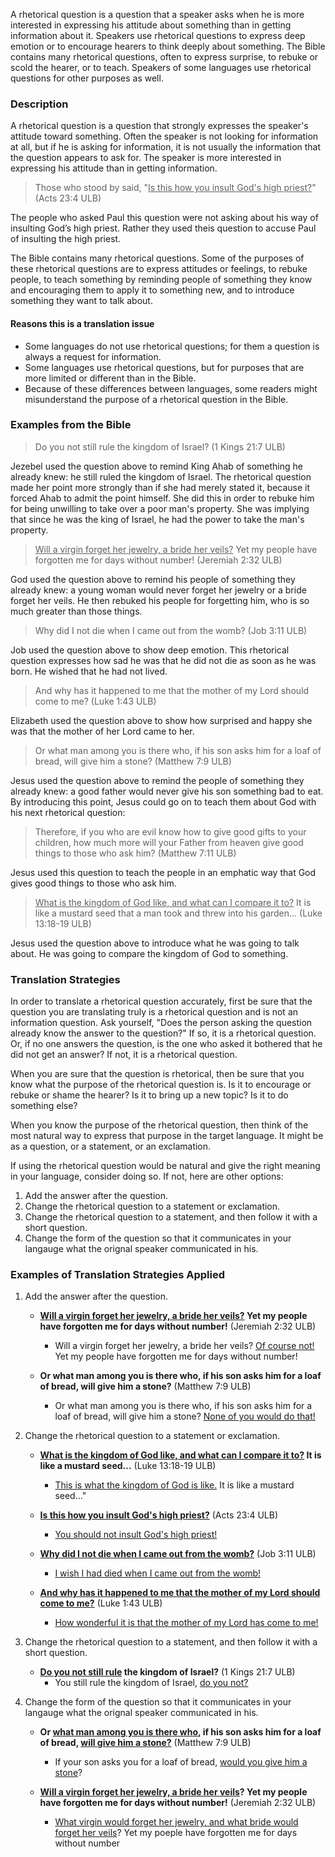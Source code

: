 
A rhetorical question is a question that a speaker asks when he is more interested in expressing his attitude about something than in getting information about it. Speakers use rhetorical questions to express deep emotion or to encourage hearers to think deeply about something. The Bible contains many rhetorical questions, often to express surprise, to rebuke or scold the hearer, or to teach. Speakers of some languages use rhetorical questions for other purposes as well.

### Description

A rhetorical question is a question that strongly expresses the speaker's attitude toward something. Often the speaker is not looking for information at all, but if he is asking for information, it is not usually the information that the question appears to ask for. The speaker is more interested in expressing his attitude than in getting information.

>Those who stood by said, "<u>Is this how you insult God's high priest?</u>" (Acts 23:4 ULB)

The people who asked Paul this question were not asking about his way of insulting God’s  high priest. Rather they used theis question to accuse Paul of insulting the high priest.

The Bible contains many rhetorical questions. Some of the purposes of these rhetorical questions are to express attitudes or feelings, to rebuke people, to teach something by reminding people of something they know and encouraging them to apply it to something new, and to introduce something they want to talk about.

#### Reasons this is a translation issue

* Some languages do not use rhetorical questions; for them a question is always a request for information.
* Some languages use rhetorical questions, but for purposes that are more limited or different than in the Bible.
* Because of these differences between languages, some readers might misunderstand the purpose of a rhetorical question in the Bible.

### Examples from the Bible

>Do you not still rule the kingdom of Israel? (1 Kings 21:7 ULB)


Jezebel used the question above to remind King Ahab of something he already knew: he still ruled the kingdom of Israel. The rhetorical question made her point more strongly than if she had merely stated it, because it forced Ahab to admit the point himself. She did this in order to rebuke him for being unwilling to take over a poor man's property. She was implying that since he was the king of Israel, he had the power to take the man's property.

><u>Will a virgin forget her jewelry, a bride her veils?</u> Yet my people have forgotten me for days without number! (Jeremiah 2:32 ULB)


God used the question above to remind his people of something they already knew: a young woman would never forget her jewelry or a bride forget her veils.  He then rebuked his people for forgetting him, who is so much greater than those things.

>Why did I not die when I came out from the womb? (Job 3:11 ULB)


Job used the question above to show deep emotion. This rhetorical question expresses how sad he was that he did not die as soon as he was born. He wished that he had not lived.

>And why has it happened to me that the mother of my Lord should come to me? (Luke 1:43 ULB)


Elizabeth used the question above to show how surprised and happy she was that the mother of her Lord came to her.

>Or what man among you is there who, if his son asks him for a loaf of bread, will give him a stone? (Matthew 7:9 ULB)


Jesus used the question above to remind the people of something they already knew: a good father would never give his son something bad to eat. By introducing this point, Jesus could go on to teach them about God with his next rhetorical question:

>Therefore, if you who are evil know how to give good gifts to your children, how much more will your Father from heaven give good things to those who ask him? (Matthew 7:11 ULB)


Jesus used this question to teach the people in an emphatic way that God gives good things to those who ask him.

><u>What is the kingdom of God like, and what can I compare it to?</u> It is like a mustard seed that a man took and threw into his garden... (Luke 13:18-19 ULB)


Jesus used the question above to introduce what he was going to talk about. He was going to compare the kingdom of God to something.


### Translation Strategies


In order to translate a rhetorical question accurately, first be sure that the question you are translating truly is a rhetorical question and is not an information question. Ask yourself, "Does the person asking the question already know the answer to the question?" If so, it is a rhetorical question. Or, if no one answers the question, is the one who asked it bothered that he did not get an answer? If not, it is a rhetorical question.

When you are sure that the question is rhetorical, then be sure that you know what the purpose of the rhetorical question is. Is it to encourage or rebuke or shame the hearer? Is it to bring up a new topic? Is it to do something else?

When you know the purpose of the rhetorical question, then think of the most natural way to express that purpose in the target language. It might be as a question, or a statement, or an exclamation.

If using the rhetorical question would be natural and give the right meaning in your language, consider doing so. If not, here are other options:

1. Add the answer after the question.
1. Change the rhetorical question to a statement or exclamation.
1. Change the rhetorical question to a statement, and then follow it with a short question.
1. Change the form of the question so that it communicates in your langauge what the orignal speaker communicated in his.

### Examples of Translation Strategies Applied

1. Add the answer after the question.

    * **<u>Will a virgin forget her jewelry, a bride her veils?</u> Yet my people have forgotten me for days without number!** (Jeremiah 2:32 ULB)
        * Will a virgin forget her jewelry, a bride her veils? <u>Of course not!</u> Yet my people have forgotten me for days without number!

    * **Or what man among you is there who, if his son asks him for a loaf of bread, will give him a stone?** (Matthew 7:9 ULB)
        * Or what man among you is there who, if his son asks him for a loaf of bread, will give him a stone? <u>None of you would do that!</u>

1. Change the rhetorical question to a statement or exclamation.

    * **<u>What is the kingdom of God like, and what can I compare it to?</u> It is like a mustard seed...**  (Luke 13:18-19 ULB)
        * <u>This is what the kingdom of God is like.</u> It is like a mustard seed..."

    * **<u>Is this how you insult God's high priest?</u>** (Acts 23:4 ULB)
        * <u>You should not insult God's high priest!</u>

    * **<u>Why did I not die when I came out from the womb?</u>** (Job 3:11 ULB)
        * <u>I wish I had died when I came out from the womb!</u>

    * **<u>And why has it happened to me that the mother of my Lord should come to me?</u>** (Luke 1:43 ULB)
        * <u>How wonderful it is that the mother of my Lord has come to me!</u>

1. Change the rhetorical question to a statement, and then follow it with a short question.

    * **<u>Do you not still rule</u> the kingdom of Israel?** (1 Kings 21:7 ULB)
        * You still rule the kingdom of Israel, <u>do you not?</u>

1. Change the form of the question so that it communicates in your langauge what the orignal speaker communicated in his.

    * **Or <u>what man among you is there who</u>, if his son asks him for a loaf of bread, <u>will give him a stone?</u>** (Matthew 7:9 ULB)
        * If your son asks you for a loaf of bread, <u>would you give him a stone</u>?

    * **<u>Will a virgin forget her jewelry, a bride her veils</u>? Yet my people have forgotten me for days without number!** (Jeremiah 2:32 ULB)
        * <u>What virgin would forget her jewelry, and what bride would forget her veils</u>? Yet my poeple have forgotten me for days without number

